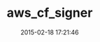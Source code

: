 ---
layout: post
title:  "aws_cf_signer"
repo:   "dylanvaughn/aws_cf_signer"
date:   2015-02-18 17:21:46
gemurl: https://github.com/dylanvaughn/aws_cf_signer
---